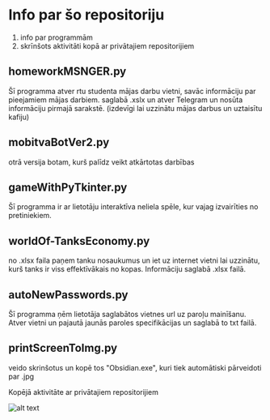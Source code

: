 # Info par šo repositoriju
1. info par programmām
2. skrīnšots aktivitāti kopā ar privātajiem repositorijiem

## homeworkMSNGER.py
Šī programma atver rtu studenta mājas darbu vietni, savāc informāciju par pieejamiem mājas darbiem. saglabā .xslx un atver Telegram un nosūta informāciju pirmajā sarakstē. (izdevīgi lai uzzinātu mājas darbus un uztaisītu kafiju)
## mobitvaBotVer2.py
otrā versija botam, kurš palīdz veikt atkārtotas darbības
## gameWithPyTkinter.py
Šī programma ir ar lietotāju interaktīva neliela spēle, kur vajag izvairīties no pretiniekiem.
## worldOf-TanksEconomy.py
no .xlsx faila paņem tanku nosaukumus un iet uz internet vietni lai uzzinātu, kurš tanks ir viss effektīvākais no kopas. Informāciju saglabā .xlsx failā.
## autoNewPasswords.py
Šī programma ņēm lietotāja saglabātos vietnes url uz paroļu mainīšanu. Atver vietni un pajautā jaunās paroles specifikācijas un saglabā to txt failā.
## printScreenToImg.py
veido skrinšotus un kopē tos "Obsidian.exe", kuri tiek automātiski pārveidoti par .jpg

Kopējā aktivitāte ar privātajiem repositorijiem

![alt text]([https://github.com/Mleeah/mainProjekti/blob/main/activity.jpg])
